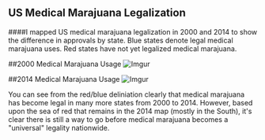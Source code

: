 ## US Medical Marajuana Legalization

####I mapped US medical marajuana legalization in 2000 and 2014 to show the difference in approvals by state. Blue states denote legal medical marajuana uses. Red states have not yet legalized medical marajuana. 

##2000 Medical Marajuana Usage
![Imgur](http://i.imgur.com/GA1OkAV.png)

##2014 Medical Marajuana Usage
![Imgur](http://i.imgur.com/FAB3MBc.png)

You can see from the red/blue deliniation clearly that medical marajuana has become legal in many more states from 2000 to 2014. However, based upon the sea of red that remains in the 2014 map (mostly in the South), it's clear there is still a way to go before medical marajuana becomes a "universal" legality nationwide. 
